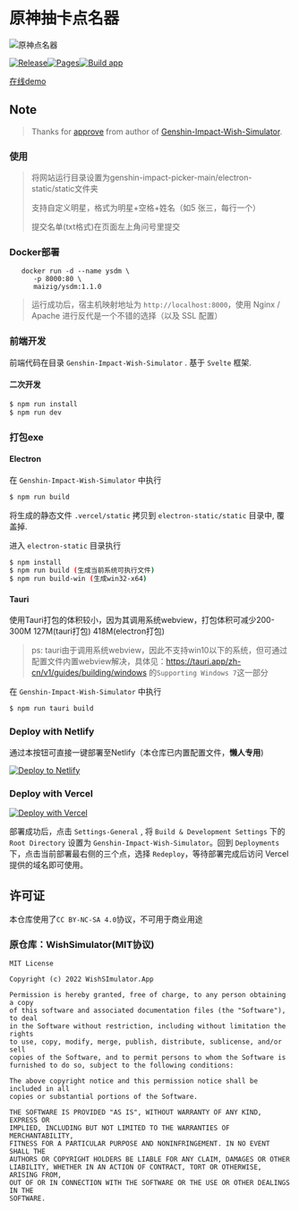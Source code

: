 # 原神抽卡点名器
![原神点名器](https://stats.deeptrain.net/repo/cyanial/genshin-impact-picker/?theme=light)

[![Release](https://github.com/cyanial/genshin-impact-picker/actions/workflows/release.yml/badge.svg)](https://github.com/cyanial/genshin-impact-picker/actions/workflows/release.yml)[![Pages](https://github.com/cyanial/genshin-impact-picker/actions/workflows/page.yml/badge.svg)](https://github.com/cyanial/genshin-impact-picker/actions/workflows/page.yml)[![Build app](https://github.com/cyanial/genshin-impact-picker/actions/workflows/app.yml/badge.svg)](https://github.com/cyanial/genshin-impact-picker/actions/workflows/app.yml)

[在线demo](https://picker.shawn404.top)

## Note

> Thanks for [approve](https://github.com/Mantan21/Genshin-Impact-Wish-Simulator/issues/95) from author of [Genshin-Impact-Wish-Simulator](https://github.com/Mantan21/Genshin-Impact-Wish-Simulator).
### 使用
>将网站运行目录设置为genshin-impact-picker-main/electron-static/static文件夹
>
>支持自定义明星，格式为明星+空格+姓名（如5 张三，每行一个）
>
>提交名单(txt格式)在页面左上角问号里提交

### Docker部署
```shell
   docker run -d --name ysdm \
      -p 8000:80 \
      maizig/ysdm:1.1.0
```
 > 运行成功后，宿主机映射地址为 `http://localhost:8000`，使用 Nginx / Apache 进行反代是一个不错的选择（以及 SSL 配置）

### 前端开发

前端代码在目录 `Genshin-Impact-Wish-Simulator` . 基于 `Svelte` 框架.

#### 二次开发

```bash
$ npm run install
$ npm run dev
```

### 打包exe

#### Electron

在 `Genshin-Impact-Wish-Simulator` 中执行

```bash
$ npm run build
```

将生成的静态文件 `.vercel/static` 拷贝到 `electron-static/static` 目录中, 覆盖掉.

进入 `electron-static` 目录执行

```bash
$ npm install
$ npm run build (生成当前系统可执行文件)
$ npm run build-win (生成win32-x64)
```

#### Tauri

使用Tauri打包的体积较小，因为其调用系统webview，打包体积可减少200-300M  127M(tauri打包)  418M(electron打包)

> ps: tauri由于调用系统webview，因此不支持win10以下的系统，但可通过配置文件内置webview解决，具体见：https://tauri.app/zh-cn/v1/guides/building/windows 的`Supporting Windows 7`这一部分

在 `Genshin-Impact-Wish-Simulator` 中执行

```bash
$ npm run tauri build
```

### Deploy with Netlify

通过本按钮可直接一键部署至Netlify（本仓库已内置配置文件，**懒人专用**)

[![Deploy to Netlify](https://www.netlify.com/img/deploy/button.svg)](https://app.netlify.com/start/deploy?repository=https://github.com/cyanial/genshin-impact-picker&base=Genshin-Impact-Wish-Simulator)


### Deploy with Vercel


[![Deploy with Vercel](https://vercel.com/button)](https://vercel.com/import/project?template=https://github.com/cyanial/genshin-impact-picker)

部署成功后，点击 `Settings-General` , 将 `Build & Development Settings` 下的`Root Directory` 设置为 `Genshin-Impact-Wish-Simulator`。回到 `Deployments` 下，点击当前部署最右侧的三个点，选择 `Redeploy`，等待部署完成后访问 Vercel 提供的域名即可使用。
## 许可证

本仓库使用了`CC BY-NC-SA 4.0`协议，不可用于商业用途

### 原仓库：WishSimulator(MIT协议)

```
MIT License

Copyright (c) 2022 WishSImulator.App

Permission is hereby granted, free of charge, to any person obtaining a copy
of this software and associated documentation files (the "Software"), to deal
in the Software without restriction, including without limitation the rights
to use, copy, modify, merge, publish, distribute, sublicense, and/or sell
copies of the Software, and to permit persons to whom the Software is
furnished to do so, subject to the following conditions:

The above copyright notice and this permission notice shall be included in all
copies or substantial portions of the Software.

THE SOFTWARE IS PROVIDED "AS IS", WITHOUT WARRANTY OF ANY KIND, EXPRESS OR
IMPLIED, INCLUDING BUT NOT LIMITED TO THE WARRANTIES OF MERCHANTABILITY,
FITNESS FOR A PARTICULAR PURPOSE AND NONINFRINGEMENT. IN NO EVENT SHALL THE
AUTHORS OR COPYRIGHT HOLDERS BE LIABLE FOR ANY CLAIM, DAMAGES OR OTHER
LIABILITY, WHETHER IN AN ACTION OF CONTRACT, TORT OR OTHERWISE, ARISING FROM,
OUT OF OR IN CONNECTION WITH THE SOFTWARE OR THE USE OR OTHER DEALINGS IN THE
SOFTWARE.
```
